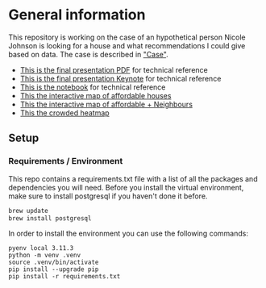 # General information

This repository is working on the case of an hypothetical person Nicole Johnson is looking for a house and what recommendations I could give based on data.
The case is described in ["Case"](./assignment.md).

* [This is the final presentation PDF](./files/kingcounty-cmk.pdf) for technical reference
* [This is the final presentation Keynote](./files/kingcounty-cmk.key) for technical reference
* [This is the notebook](./2_assignment-analysis.ipynb) for technical reference
* [This the interactive map of affordable houses](./files/map_affordable.html)
* [This the interactive map of affordable + Neighbours](./files/map_crowded.html)
* [This the crowded heatmap](./files/map_crowded.html)

## Setup
### Requirements / Environment

This repo contains a requirements.txt file with a list of all the packages and dependencies you will need. Before you install the virtual environment, make sure to install postgresql if you haven't done it before.

```bash
brew update
brew install postgresql
```

In order to install the environment you can use the following commands:

```
pyenv local 3.11.3
python -m venv .venv
source .venv/bin/activate
pip install --upgrade pip
pip install -r requirements.txt
```